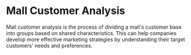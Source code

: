 # Mall Customer Analysis
Mall customer analysis is the process of dividing a mall's customer base into groups based on shared characteristics. This can help companies develop more effective marketing strategies by understanding their target customers' needs and preferences.
